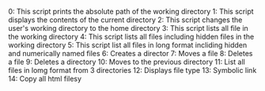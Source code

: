0: This script prints the absolute path of the working directory
1: This script displays the contents of the current directory
2: This script changes the user's working directory to the home directory
3: This script lists all file in the working directory
4: This script lists all files including hidden files in the working directory
5: This script list all files in long format incliding hidden and numerically named files
6: Creates a director
7: Moves a file
8: Deletes a file
9: Deletes a directory
10: Moves to the previous directory
11: List all files in lomg format from 3 directories
12: Displays file type
13: Symbolic link
14: Copy all html filesy
